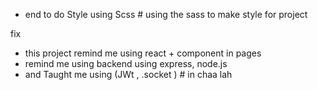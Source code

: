

- end to do Style using Scss # using the sass to make style for project

fix

- this project remind me using react + component in pages
- remind me using backend using express, node.js
- and Taught me using (JWt , .socket ) # in chaa lah
